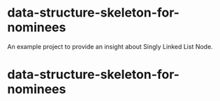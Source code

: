 # data-structure-skeleton-for-nominees
An example project to provide an insight about Singly Linked List Node. 
# data-structure-skeleton-for-nominees
